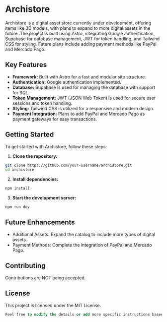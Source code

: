 # Archistore

Archistore is a digital asset store currently under development, offering items like 3D models, with plans to expand to more digital assets in the future. The project is built using Astro, integrating Google authentication, Supabase for database management, JWT for token handling, and Tailwind CSS for styling. Future plans include adding payment methods like PayPal and Mercado Pago.

## Key Features

- **Framework:** Built with Astro for a fast and modular site structure.
- **Authentication:** Google authentication implemented.
- **Database:** Supabase is used for managing the database with support for SQL.
- **Token Management:** JWT (JSON Web Token) is used for secure user sessions and token handling.
- **Styling:** Tailwind CSS is utilized for a responsive and modern design.
- **Payment Integration:** Plans to add PayPal and Mercado Pago as payment gateways for easy transactions.

## Getting Started

To get started with Archistore, follow these steps:

1. **Clone the repository:**

```bash
git clone https://github.com/your-username/archistore.git
cd archistore
```

2. **Install dependencies:**

```bash
npm install
```

3. **Start the development server:**

```bash
npm run dev
```

## Future Enhancements

- Additional Assets: Expand the catalog to include more types of digital assets.
- Payment Methods: Complete the integration of PayPal and Mercado Pago.

## Contributing

Contributions are NOT being accepted.

## License

This project is licensed under the MIT License.

```sql
Feel free to modify the details or add more specific instructions based on your project's needs!
```
